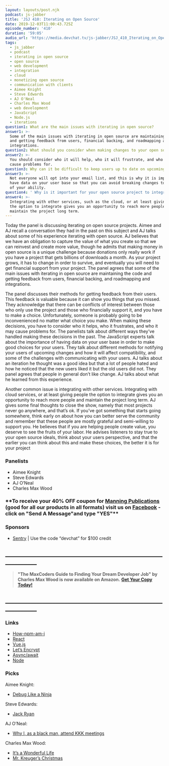 ```yaml
---
layout: layouts/post.njk
podcast: js-jabber
title: 'JSJ 410: Iterating on Open Source'
date: 2019-12-03T11:00:43.725Z
episode_number: '410'
duration: '59:05'
audio_url: 'https://media.devchat.tv/js-jabber/JSJ_410_Iterating_on_Open_Source.mp3'
tags:
  - js_jabber
  - podcast
  - iterating in open source
  - open source
  - web development
  - integration
  - cloud
  - monetizing open source
  - communication with clients
  - Aimee Knight
  - Steve Edwards
  - AJ O'Neal
  - Charles Max Wood
  - web development
  - JavaScript
  - Node.js
  - iterations
question1: What are the main issues with iterating in open source?
answer1: >-
  Some of the main issues with iterating in open source are maintaining the code
  and getting feedback from users, financial backing, and roadmapping and
  integrations.
question2: What should you consider when making changes to your open source project?
answer2: >-
  You should consider who it will help, who it will frustrate, and who it may
  cause problems for. 
question3: Why can it be difficult to keep users up to date on upcoming changes?
answer3: >-
  Not everyone will opt into your email list, and this is why it is important to
  have data on your user base so that you can avoid breaking changes to the best
  of your ability.
question4: ' Why is it important for your open source project to integrate with other services?'
answer4: >-
  Integrating with other services, such as the cloud, or at least giving people
  the option to integrate gives you an opportunity to reach more people and
  maintain the project long term.
---
```

Today the panel is discussing iterating on open source projects. Aimee and AJ recall a conversation they had in the past on this subject and AJ talks about some of his experience iterating with open source. AJ believes that we have an obligation to capture the value of what you create so that we can reinvest and create more value, though he admits that making money in open source is a unique challenge because donations only really work if you have a project that gets billions of downloads a month. As your project grows, it has to change in order to survive, and eventually you will need to get financial support from your project. The panel agrees that some of the main issues with iterating in open source are maintaining the code and getting feedback from users, financial backing, and roadmapping and integrations.

The panel discusses their methods for getting feedback from their users. This feedback is valuable because it can show you things that you missed. They acknowledge that there can be conflicts of interest between those who only use the project and those who financially support it, and you have to make a choice. Unfortunately, someone is probably going to be inconvenienced no matter what choice you make. When making these decisions, you have to consider who it helps, who it frustrates, and who it may cause problems for. The panelists talk about different ways they’ve handled making these decisions in the past. The JavaScript experts talk about the importance of having data on your user base in order to make good choices for your users. They talk about different methods for notifying your users of upcoming changes and how it will affect compatibility, and some of the challenges with communicating with your users. AJ talks about an iteration he thought was a good idea but that a lot of people hated and how he noticed that the new users liked it but the old users did not. They panel agrees that people in general don’t like change. AJ talks about what he learned from this experience. 

Another common issue is integrating with other services. Integrating with cloud services, or at least giving people the option to integrate gives you an opportunity to reach more people and maintain the project long term. AJ gives some final thoughts to close the show, namely that most projects never go anywhere, and that’s ok. If you’ve got something that starts going somewhere, think early on about how you can better serve the community and remember that these people are mostly grateful and semi-willing to support you. He believes that if you are helping people create value, you deserve to see the fruits of your labor. He advises listeners to stay true to your open source ideals, think about your users perspective, and that the earlier you can think about this and make these choices, the better it is for your project

### Panelists

* Aimee Knight
* Steve Edwards
* AJ O’Neal
* Charles Max Wood


### \*\*To receive your 40% OFF coupon for [Manning Publications](https://www.manning.com) (good for all our products in all formats) visit us on [Facebook](https://www.facebook.com/javascriptjabber) - click on "Send A Message"and type "YES"\*\*


### Sponsors

* [Sentry](http://sentry.io/) | Use the code “devchat” for $100 credit 

## **\_\_\_\_\_\_\_\_\_\_\_\_\_\_\_\_\_\_\_\_\_\_\_\_\_\_\_\_\_\_\_\_\_\_\_\_\_\_\_\_\_\_\_\_\_\_\_\_\_\_\_\_\_\_\_\_\_\_\_\_**

> **"The MaxCoders Guide to Finding Your Dream Developer Job" by Charles Max Wood is now available on Amazon.**  [**Get Your Copy Today!**](https://www.amazon.com/gp/product/B081MBL5C9/ref=as_li_ss_tl?ie=UTF8&linkCode=sl1&tag=devchattv-20&linkId=9d61363241636e2546ef46abba198746&language=en_US)

## **\_\_\_\_\_\_\_\_\_\_\_\_\_\_\_\_\_\_\_\_\_\_\_\_\_\_\_\_\_\_\_\_\_\_\_\_\_\_\_\_\_\_\_\_\_\_\_\_\_\_\_\_\_\_\_\_\_\_\_\_**

### Links

* [How-npm-am-i](https://www.npmjs.com/package/how-npm-am-i) 
* [React](https://reactjs.org/) 
* [Vue.js](https://vuejs.org/) 
* [Let’s Encrypt](https://letsencrypt.org/) 
* [Async/await](https://javascript.info/async-await) 
* [Node](https://nodejs.org/) 

### Picks

Aimee Knight:

* [Debug Like a Ninja](https://medium.com/the-thinkmill/react-dev-tools-debug-like-a-ninja-c3a5d09895c6) 

Steve Edwards:

* [Jack Ryan](https://www.amazon.com/Season-1-Official-Trailer/dp/B073RQKC9N/ref=sr_1_1?keywords=jack+ryan&qid=1573584464&s=instant-video&sr=1-1)  

AJ O’Neal:

* [Why I, as a black man, attend KKK meetings](https://www.youtube.com/watch?v=ORp3q1Oaezw) 

Charles Max Wood:

* [It’s a Wonderful Life](https://www.imdb.com/title/tt0038650/) 
* [Mr. Kreuger’s Christmas](https://www.imdb.com/title/tt0081190/)
